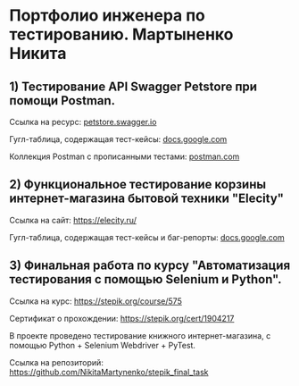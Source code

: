 # Портфолио инженера по тестированию. Мартыненко Никита

## 1) Тестирование API Swagger Petstore при помощи Postman.
Ссылка на ресурс: [petstore.swagger.io](https://petstore.swagger.io/)

Гугл-таблица, содержащая тест-кейсы: [docs.google.com](https://docs.google.com/spreadsheets/d/1flAfm8pGP2wKPE0wKD9vFYBd1LUadPN5wCd63TgU_A0/edit?usp=sharing)

Коллекция Postman с прописанными тестами: [postman.com](https://www.postman.com/planetary-spaceship-370167/workspace/new-team-workspace/collection/20218973-1a41fe49-eaea-45ae-8991-04ca0d46236d?action=share&creator=20218973)

## 2) Функциональное тестирование корзины интернет-магазина бытовой техники "Elecity"
Ссылка на сайт: https://elecity.ru/

Гугл-таблица, содержащая тест-кейсы и баг-репорты: [docs.google.com](https://docs.google.com/spreadsheets/d/13-_ldivYwKQAYo-SPSZJ5PSwJICA1Of6jumN7qfsJm0/edit?usp=sharing)

## 3) Финальная работа по курсу "Автоматизация тестирования с помощью Selenium и Python". 
Ссылка на курс: https://stepik.org/course/575

Сертификат о прохождении: https://stepik.org/cert/1904217

В проекте проведено тестирование книжного интернет-магазина, с помощью Python + Selenium Webdriver + PyTest.

Ссылка на репозиторий: https://github.com/NikitaMartynenko/stepik_final_task
